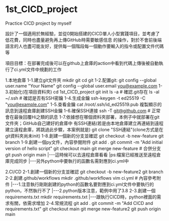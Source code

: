 # 1st_CICD_project
Practice CICD project by myself

設計了一個適用於無經驗，並從0開始搭建的CICD單人小型實踐項目，並考慮了低花費，同時也盡量避免再上傳GitHub時需要敏感信息
的操作，對於不會前後端語言的人也盡可能友好，提供每一個階段每一個動作要輸入的指令或配置文件代碼等

項目目標：在部署完成後可以在github上倉庫的action中看到代碼上傳後被自動執行了ci.yml文件中規劃的工作

1.本地倉庫
1-1.建立git文件夾
    mkdir git
    cd git
1-2.配置git:
    git config --global user.name "Your Name"
    git config --global user.email you@example.com
1-3.初始化(在項目資料夾)
    cd 1st_CICD_project
    git init
    ls -a   # 確認.git存在
    ls -al ~/.ssh   # 確認是否有SSH密鑰
1-4.生成金鑰
    ssh-keygen -t ed25519 -C "you@example.com"
1-5.查看金鑰
    cat /root/.ssh/id_ed25519.pub
    複製顯示的訊息到遠程倉庫創建SSH金鑰
1-6.確保SSH連接
    ssh -T git@github.com   # 正常會在最後回覆Hi之類的訊息
1-7.依據想在哪個資料夾部署，本例子中就部署在git文件夾；GitHub自己建好的倉庫中 有SSH連結(若是由本地倉庫建立再連結到遠程建立遠程倉庫，將跳過此步驟，本案例就是)
    git clone "SSH連結"(clone方式是在git資料夾尚未init)
1-8.創建一個新的分支並確認
    git checkout -b new-feature
    git branch
1-9.創建一個py文件，內容參閱附件
    git add .
    git commit -m "Add initial version of hello script"
    git checkout main
    git merge new-feature    # 合併分支
    git push origin main
|---這時候可以去遠程倉庫看看
|ps:檔案已經推送至遠程倉庫完成同步
|---另外python中要執行的函數名需對應到ci.yml中

2.CI/CD
2-1.創建一個新的分支並確認
    git checkout -b new-feature2
    git branch
2-2.創建.github/workflows
    mkdir .github/workflows
    vim ci.yml    # 內容參考附件
|---1.注意執行剛剛創建的python的函數名要對應到ci.yml文件中要執行的python，不然執行不了
|---2.python版本注意，範例中用了3.8
2-3.創建一個requirements.txt
    mkdir requirements.txt
|---跟執行CICD時，python裡面的需求有關，依需求增加
2-4.常規流程
    git add .
    git commit -m "Add CICD and requirements.txt"
    git checkout main
    git merge new-feature2
    git push origin main


